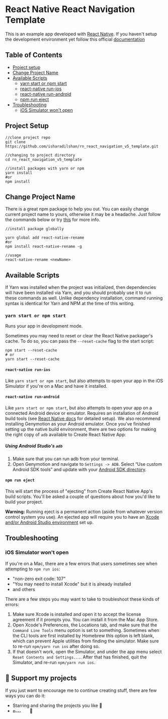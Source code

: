 # React Native React Navigation Template

This is an example app developed with [React Native](https://reactnative.dev).
If you haven't setup the development environment yet follow this official [documentation](https://reactnative.dev/docs/environment-setup)

## Table of Contents

- [Project setup](#project-setup)
- [Change Project Name](#change-project-name)
- [Available Scripts](#available-scripts)
  - [yarn start or npm start](#yarn-start-or-npm-start)
  - [react-native run-ios](#react-native-run-ios)
  - [react-native run-android](#react-native-run-android)
  - [npm run eject](#npm-run-eject)
- [Troubleshooting](#troubleshooting)
  - [iOS Simulator won't open](#ios-simulator-wont-open)

## Project Setup

```
//clone project repo
git clone https://github.com/isharadilshan/rn_react_navigation_v5_template.git

//changing to project directory
cd rn_react_navigation_v5_template

//install packages with yarn or npm
yarn install
#or
npm install

```

## Change Project Name

There is a great npm package to help you out. You can easily change current project name to yours, otherwise it may be a headache. Just follow the commands below or try [this](https://www.npmjs.com/package/react-native-rename) for more info.

```
//install package globally

yarn global add react-native-rename
#or
npm install react-native-rename -g

//usage
react-native-rename <newName>
```

## Available Scripts

If Yarn was installed when the project was initialized, then dependencies will have been installed via Yarn, and you should probably use it to run these commands as well. Unlike dependency installation, command running syntax is identical for Yarn and NPM at the time of this writing.

### `yarn start or npm start`

Runs your app in development mode.

Sometimes you may need to reset or clear the React Native packager's cache. To do so, you can pass the `--reset-cache` flag to the start script:

```
npm start --reset-cache
# or
yarn start --reset-cache
```

#### `react-native run-ios`

Like `yarn start or npm start`, but also attempts to open your app in the iOS Simulator if you're on a Mac and have it installed.

#### `react-native run-android`

Like `yarn start or npm start`, but also attempts to open your app on a connected Android device or emulator. Requires an installation of Android build tools (see [React Native docs](https://reactnative.dev) for detailed setup). We also recommend installing Genymotion as your Android emulator. Once you've finished setting up the native build environment, there are two options for making the right copy of `adb` available to Create React Native App:

##### Using Android Studio's `adb`

1. Make sure that you can run adb from your terminal.
2. Open Genymotion and navigate to `Settings -> ADB`. Select “Use custom Android SDK tools” and update with your [Android SDK directory](https://stackoverflow.com/questions/25176594/android-sdk-location).

#### `npm run eject`

This will start the process of "ejecting" from Create React Native App's build scripts. You'll be asked a couple of questions about how you'd like to build your project.

**Warning:** Running eject is a permanent action (aside from whatever version control system you use). An ejected app will require you to have an [Xcode and/or Android Studio environment](https://facebook.github.io/react-native/docs/getting-started.html) set up.

## Troubleshooting

### iOS Simulator won't open

If you're on a Mac, there are a few errors that users sometimes see when attempting to `npm run ios`:

- "non-zero exit code: 107"
- "You may need to install Xcode" but it is already installed
- and others

There are a few steps you may want to take to troubleshoot these kinds of errors:

1. Make sure Xcode is installed and open it to accept the license agreement if it prompts you. You can install it from the Mac App Store.
2. Open Xcode's Preferences, the Locations tab, and make sure that the `Command Line Tools` menu option is set to something. Sometimes when the CLI tools are first installed by Homebrew this option is left blank, which can prevent Apple utilities from finding the simulator. Make sure to re-run `npm/yarn run ios` after doing so.
3. If that doesn't work, open the Simulator, and under the app menu select `Reset Contents and Settings...`. After that has finished, quit the Simulator, and re-run `npm/yarn run ios`.

## :sparkling_heart: Support my projects

If you just want to encourage me to continue creating stuff, there are few ways you can do it:

- Starring and sharing the projects you like :rocket:
- <a href="https://www.buymeacoffee.com/isharadilshan" target="_blank"><img src="https://cdn.buymeacoffee.com/buttons/v2/default-blue.png" alt="Buy Me A Coffee" style="height: 10px !important;width: 50px !important;" ></a> :love_you_gesture:
